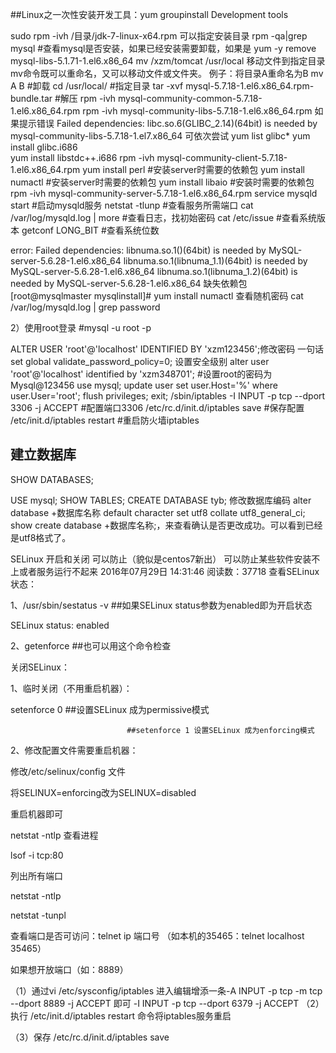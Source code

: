 ##Linux之一次性安装开发工具：yum groupinstall Development tools 

sudo rpm -ivh /目录/jdk-7-linux-x64.rpm 可以指定安装目录
rpm -qa|grep mysql #查看mysql是否安装，如果已经安装需要卸载，如果是
yum -y remove mysql-libs-5.1.71-1.el6.x86_64 
mv /xzm/tomcat  /usr/local 移动文件到指定目录
mv命令既可以重命名，又可以移动文件或文件夹。
例子：将目录A重命名为B
mv A B
 #卸载
cd /usr/local/ #指定目录
tar -xvf mysql-5.7.18-1.el6.x86_64.rpm-bundle.tar
 #解压
rpm -ivh mysql-community-common-5.7.18-1.el6.x86_64.rpm
rpm -ivh mysql-community-libs-5.7.18-1.el6.x86_64.rpm
如果提示错误
Failed dependencies:
	libc.so.6(GLIBC_2.14)(64bit) is needed by mysql-community-libs-5.7.18-1.el7.x86_64
可依次尝试 yum list glibc*
          yum install glibc.i686  
          yum install libstdc++.i686
rpm -ivh mysql-community-client-5.7.18-1.el6.x86_64.rpm
yum install perl #安装server时需要的依赖包
yum install numactl #安装server时需要的依赖包
yum install libaio #安装时需要的依赖包
rpm -ivh mysql-community-server-5.7.18-1.el6.x86_64.rpm
service mysqld start #启动mysqld服务
netstat -tlunp #查看服务所需端口
cat /var/log/mysqld.log | more #查看日志，找初始密码
cat /etc/issue #查看系统版本
getconf LONG_BIT #查看系统位数

error: Failed dependencies:
        libnuma.so.1()(64bit) is needed by MySQL-server-5.6.28-1.el6.x86_64
        libnuma.so.1(libnuma_1.1)(64bit) is needed by MySQL-server-5.6.28-1.el6.x86_64
        libnuma.so.1(libnuma_1.2)(64bit) is needed by MySQL-server-5.6.28-1.el6.x86_64
缺失依赖包
[root@mysqlmaster mysqlinstall]# yum install numactl
查看随机密码
cat /var/log/mysqld.log | grep password

2）使用root登录
#mysql -u root -p

ALTER USER 'root'@'localhost' IDENTIFIED BY 'xzm123456';修改密码 一句话
set global validate_password_policy=0; 设置安全级别
alter user 'root'@'localhost' identified by 'xzm348701'; #设置root的密码为Mysql@123456
use mysql;
update user set user.Host='%' where user.User='root';
flush privileges;
exit;
/sbin/iptables -I INPUT -p tcp --dport 3306 -j ACCEPT #配置端口3306
/etc/rc.d/init.d/iptables save #保存配置
/etc/init.d/iptables restart #重启防火墙iptables


## 建立数据库
SHOW DATABASES;

USE mysql;
SHOW TABLES;
CREATE DATABASE tyb;
修改数据库编码
alter database +数据库名称  default character set utf8 collate utf8_general_ci;
 show create database +数据库名称;，来查看确认是否更改成功。可以看到已经是utf8格式了。





SELinux 开启和关闭 可以防止（貌似是centos7新出） 可以防止某些软件安装不上或者服务运行不起来
2016年07月29日 14:31:46
阅读数：37718
查看SELinux状态：

1、/usr/sbin/sestatus -v      ##如果SELinux status参数为enabled即为开启状态

SELinux status:                 enabled

2、getenforce                 ##也可以用这个命令检查

关闭SELinux：

1、临时关闭（不用重启机器）：

setenforce 0                  ##设置SELinux 成为permissive模式

                              ##setenforce 1 设置SELinux 成为enforcing模式

2、修改配置文件需要重启机器：

修改/etc/selinux/config 文件

将SELINUX=enforcing改为SELINUX=disabled

重启机器即可

netstat -ntlp 查看进程
 
lsof -i tcp:80
 
列出所有端口
 
netstat -ntlp

netstat -tunpl

查看端口是否可访问：telnet ip 端口号 
（如本机的35465：telnet localhost 35465）

如果想开放端口（如：8889）

（1）通过vi /etc/sysconfig/iptables 进入编辑增添一条-A INPUT -p tcp -m tcp --dport 8889 -j ACCEPT 即可
 -I INPUT -p tcp --dport 6379  -j ACCEPT 
（2）执行 /etc/init.d/iptables restart 命令将iptables服务重启

（3）保存 /etc/rc.d/init.d/iptables save